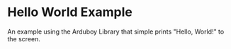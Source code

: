 Hello World Example
===================

An example using the Arduboy Library that simple prints "Hello, World!" to the screen.
